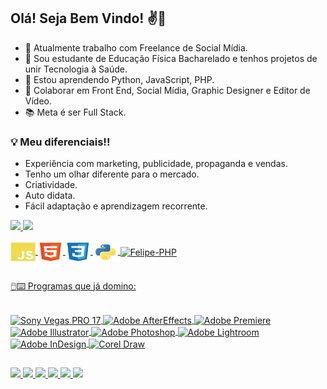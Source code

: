 ## Olá! Seja Bem Vindo! :v::slightly_smiling_face:

- 🔭 Atualmente trabalho com Freelance de Social Mídia.
- :mechanical_arm:  Sou estudante de Educação Física Bacharelado e tenhos projetos de unir Tecnologia à Saúde. 
- 🌱 Estou aprendendo Python, JavaScript, PHP. 
- 👯 Colaborar em Front End, Social Mídia, Graphic Designer e Editor de Vídeo.
- :books: Meta é ser Full Stack.

### 💡 Meu diferenciais!!
- Experiência com marketing, publicidade, propaganda e vendas. 
- Tenho um olhar diferente para o mercado.
- Criatividade.
- Auto didata. 
- Fácil adaptação e aprendizagem recorrente.  
<div>  
  <a href="https://github.com/felipevolpi">
  <img height="180em" src="https://github-readme-stats.vercel.app/api?username=felipevolpi&show_icons=true&theme=highcontrast&include_all_commits=true&count_private=true"/>
  <img height="160em" src="https://github-readme-stats.vercel.app/api/top-langs/?username=felipevolpi&layout=compact&langs_count=7&theme=highcontrast"/>
</div>
<div style="display: inline_block"><br>
  <img align="center" alt="Felipe-Js" height="30" width="40" src="https://raw.githubusercontent.com/devicons/devicon/master/icons/javascript/javascript-plain.svg">
  <img align="center" alt="Felipe-HTML" height="30" width="40" src="https://raw.githubusercontent.com/devicons/devicon/master/icons/html5/html5-original.svg">
  <img align="center" alt="Felipe-CSS" height="30" width="40" src="https://raw.githubusercontent.com/devicons/devicon/master/icons/css3/css3-original.svg">
  <img align="center" alt="Felipe-Python" height="30" width="40" src="https://raw.githubusercontent.com/devicons/devicon/master/icons/python/python-original.svg">
  <img align="center" alt="Felipe-PHP" height="30" width="50" src="https://user-images.githubusercontent.com/86131164/128238787-5b818f47-5a39-44e3-a4db-1840edca2ba4.png">
</div>
  
  ##
    
  :computer_mouse::keyboard: Programas que já domino:
   
  <div style="display: inline_block"><br>
     
  <img align="center" alt="Sony Vegas PRO 17" height="40" width="40" src="https://user-images.githubusercontent.com/86131164/128239776-c7c70ec8-ed45-42bb-a930-a3d9486b9fdb.png">
  <img align="center" alt="Adobe AfterEffects" height="40" width="40" src="https://user-images.githubusercontent.com/86131164/128237297-e9f27d5e-e3c6-4a5b-a9f3-a4776cf67e03.png">
  <img align="center" alt="Adobe Premiere" height="40" width="40" src="https://user-images.githubusercontent.com/86131164/128241251-99bb08ee-3f8a-4c89-9eb5-14f3a06c32c3.png">
  <img align="center" alt="Adobe Illustrator" height="40" width="40" src="https://user-images.githubusercontent.com/86131164/128238836-d5acf18c-09a7-4bfd-b306-64c2686bac2c.png">
  <img align="center" alt="Adobe Photoshop" height="40" width="40" src="https://user-images.githubusercontent.com/86131164/128238776-a33f21f6-291b-43f1-94ba-a1e7704f2db7.png">
  <img align="center" alt="Adobe Lightroom" height="40" width="40" src="https://user-images.githubusercontent.com/86131164/128240442-f254eea0-b152-49d3-8fd2-d07be515e2ab.png">
  <img align="center" alt="Adobe InDesign" height="40" width="40" src="https://user-images.githubusercontent.com/86131164/128240461-3a05e3ac-70cf-49cd-9dba-c6b1c47fca04.png">
  <img align="center" alt="Corel Draw" height="40" width="40" src="https://user-images.githubusercontent.com/86131164/128241205-f5ff25e6-166f-4151-bb83-8556034841df.png">
    
 
  ##
    
 
<div>
  <a href="https://www.linkedin.com/in/felipevolpi" target="_blank"> <img src="https://img.shields.io/badge/LinkedIn-0077B5?style=for-the-badge&logo=linkedin&logoColor=black" target="_blank">
  <a href="https://www.instagram.com/felipe.volpi" target="_blank"> <img src="https://img.shields.io/badge/Instagram-E4405F?style=for-the-badge&logo=instagram&logoColor=black" target="_blank">
  <a href="https://www.facebook.com/felipevolpiofc" target="_blank"> <img src="https://img.shields.io/badge/Facebook-1877F2?style=for-the-badge&logo=facebook&logoColor=black" target="_blank">
  <a href="https://discord.com/channels/@me/862414877473243176" target="_blank"> <img src="https://img.shields.io/badge/Discord-7289DA?style=for-the-badge&logo=discord&logoColor=black" target="_blank">
  <a href="mailto:felipe.volpi92@gmail.com" target="_blank"> <img src="https://img.shields.io/badge/Gmail-D14836?style=for-the-badge&logo=gmail&logoColor=black" target="_blank">
  <a href="https://www.youtube.com/user/DuFFiOficial" target="_blank"> <img src="https://img.shields.io/badge/YouTube-FF0000?style=for-the-badge&logo=youtube&logoColor=white" target="_blank">
  </div>
    
  
